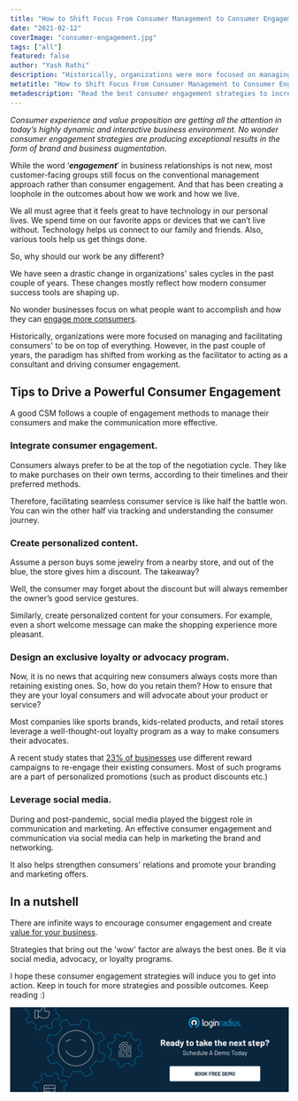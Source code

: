```yaml
---
title: "How to Shift Focus From Consumer Management to Consumer Engagement"
date: "2021-02-12"
coverImage: "consumer-engagement.jpg"
tags: ["all"]
featured: false
author: "Yash Rathi"
description: "Historically, organizations were more focused on managing and facilitating consumers' to be on top of everything. However, in the past couple of years, the paradigm has shifted from working as the facilitator to acting as a consultant and driving consumer engagement."
metatitle: "How to Shift Focus From Consumer Management to Consumer Engagement"
metadescription: "Read the best consumer engagement strategies to increase conversions for your business. Powerful ways to shift focus from consumer management to consumer engagement."
---
```


_Consumer experience and value proposition are getting all the attention in today’s highly dynamic and interactive business environment. No wonder consumer engagement strategies are producing exceptional results in the form of brand and business augmentation_. 

While the word ‘**_engagement_**’ in business relationships is not new, most customer-facing groups still focus on the conventional management approach rather than consumer engagement. And that has been creating a loophole in the outcomes about how we work and how we live.

We all must agree that it feels great to have technology in our personal lives. We spend time on our favorite apps or devices that we can’t live without. Technology helps us connect to our family and friends. Also, various tools help us get things done. 

So, why should our work be any different?

We have seen a drastic change in organizations' sales cycles in the past couple of years. These changes mostly reflect how modern consumer success tools are shaping up. 

No wonder businesses focus on what people want to accomplish and how they can [engage more consumers](https://www.loginradius.com/customer-experience-solutions/). 

Historically, organizations were more focused on managing and facilitating consumers' to be on top of everything. However, in the past couple of years, the paradigm has shifted from working as the facilitator to acting as a consultant and driving consumer engagement. 


## Tips to Drive a Powerful Consumer Engagement 

A good CSM follows a couple of engagement methods to manage their consumers and make the communication more effective. 


### Integrate consumer engagement.

Consumers always prefer to be at the top of the negotiation cycle. They like to make purchases on their own terms, according to their timelines and their preferred methods. 

Therefore, facilitating seamless consumer service is like half the battle won. You can win the other half via tracking and understanding the consumer journey. 


### Create personalized content.

Assume a person buys some jewelry from a nearby store, and out of the blue, the store gives him a discount. The takeaway?

Well, the consumer may forget about the discount but will always remember the owner’s good service gestures.

Similarly, create personalized content for your consumers. For example, even a short welcome message can make the shopping experience more pleasant. 


### Design an exclusive loyalty or advocacy program.

Now, it is no news that acquiring new consumers always costs more than retaining existing ones. So, how do you retain them? How to ensure that they are your loyal consumers and will advocate about your product or service?

 

Most companies like sports brands, kids-related products, and retail stores leverage a well-thought-out loyalty program as a way to make consumers their advocates. 

A recent study states that [23% of businesses](https://hbr.org/resources/pdfs/comm/mastercard/beyondrewards.pdf) use different reward campaigns to re-engage their existing consumers. Most of such programs are a part of personalized promotions (such as product discounts etc.)


### Leverage social media.

During and post-pandemic, social media played the biggest role in communication and marketing. An effective consumer engagement and communication via social media can help in marketing the brand and networking. 

It also helps strengthen consumers' relations and promote your branding and marketing offers. 


## In a nutshell

There are infinite ways to encourage consumer engagement and create [value for your business](https://www.loginradius.com/blog/fuel/2021/01/consumer-experience-b2b-saas/). 

Strategies that bring out the 'wow' factor are always the best ones. Be it via social media, advocacy, or loyalty programs. 

I hope these consumer engagement strategies will induce you to get into action. Keep in touch for more strategies and possible outcomes. Keep reading :)


[![book-a-demo-loginradius](../../assets/book-a-demo-loginradius.png)](https://www.loginradius.com/book-a-demo/)
